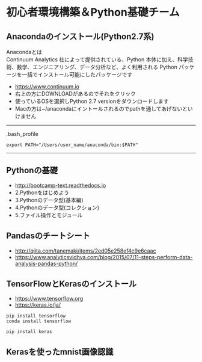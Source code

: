 # 初心者環境構築＆Python基礎チーム

## Anacondaのインストール(Python2.7系)
Anacondaとは  
Continuum Analytics 社によって提供されている、Python 本体に加え、科学技術、数学、エンジニアリング、データ分析など、よく利用される Python パッケージを一括でインストール可能にしたパッケージです
- https://www.continuum.io
- 右上の方にDOWNLOADがあるのでそれをクリック
- 使っているOSを選択しPython 2.7 versionをダウンロードします
- Macの方は~/anacondaにイントールされるのでpathを通してあげないといけません
---
.bash_profile
```
export PATH="/Users/user_name/anaconda/bin:$PATH"
```
---

## Pythonの基礎
- http://bootcamp-text.readthedocs.io
- 2.Pythonをはじめよう
- 3.Pythonのデータ型(基本編)
- 4.Pythonのデータ型(コレクション)
- 5.ファイル操作とモジュール

## Pandasのチートシート
- http://qiita.com/tanemaki/items/2ed05e258ef4c9e6caac
- https://www.analyticsvidhya.com/blog/2015/07/11-steps-perform-data-analysis-pandas-python/

## TensorFlowとKerasのインストール
- https://www.tensorflow.org
- https://keras.io/ja/
```
pip install tensorflow
conda install tensorflow
```
```
pip install keras
```

## Kerasを使ったmnist画像認識


